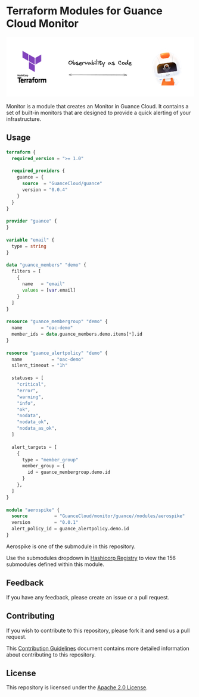 # Terraform Modules for Guance Cloud Monitor

![cover](https://raw.githubusercontent.com/GuanceCloud/terraform-guance-dashboard/5a497e43d5250cd92d1430b25ba9d4f33cea5e2b/artwork/cover.png)

Monitor is a module that creates an Monitor in Guance Cloud. It contains a set of built-in monitors that are designed to provide a quick alerting of your infrastructure.

## Usage

```terraform
terraform {
  required_version = ">= 1.0"

  required_providers {
    guance = {
      source  = "GuanceCloud/guance"
      version = "0.0.4"
    }
  }
}

provider "guance" {
}

variable "email" {
  type = string
}

data "guance_members" "demo" {
  filters = [
    {
      name   = "email"
      values = [var.email]
    }
  ]
}

resource "guance_membergroup" "demo" {
  name       = "oac-demo"
  member_ids = data.guance_members.demo.items[*].id
}

resource "guance_alertpolicy" "demo" {
  name           = "oac-demo"
  silent_timeout = "1h"

  statuses = [
    "critical",
    "error",
    "warning",
    "info",
    "ok",
    "nodata",
    "nodata_ok",
    "nodata_as_ok",
  ]

  alert_targets = [
    {
      type = "member_group"
      member_group = {
        id = guance_membergroup.demo.id
      }
    },
  ]
}

module "aerospike" {
  source          = "GuanceCloud/monitor/guance//modules/aerospike"
  version         = "0.0.1"
  alert_policy_id = guance_alertpolicy.demo.id
}
```

Aerospike is one of the submodule in this repository.

Use the submodules dropdown in [Hashicorp Registry](https://registry.terraform.io/modules/GuanceCloud/monitor/guance/latest) to view the 156 submodules defined within this module.

## Feedback

If you have any feedback, please create an issue or a pull request.

## Contributing

If you wish to contribute to this repository, please fork it and send us a pull request.

This [Contribution Guidelines](https://guance.io/contribution-guide/) document contains more detailed information about contributing to this repository.

## License

This repository is licensed under the [Apache 2.0 License](./LICENSE).

